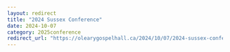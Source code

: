 ```yaml
---
layout: redirect
title: "2024 Sussex Conference"
date: 2024-10-07
category: 2025conference
redirect_url: "https://olearygospelhall.ca/2024/10/07/2024-sussex-conference/"
---
```


